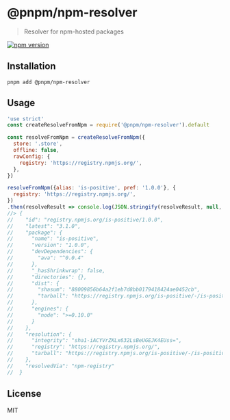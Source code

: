 # @pnpm/npm-resolver

> Resolver for npm-hosted packages

<!--@shields('npm')-->
[![npm version](https://img.shields.io/npm/v/@pnpm/npm-resolver.svg)](https://www.npmjs.com/package/@pnpm/npm-resolver)
<!--/@-->

## Installation

```
pnpm add @pnpm/npm-resolver
```

## Usage

<!--@example('./example.js')-->
```js
'use strict'
const createResolveFromNpm = require('@pnpm/npm-resolver').default

const resolveFromNpm = createResolveFromNpm({
  store: '.store',
  offline: false,
  rawConfig: {
    registry: 'https://registry.npmjs.org/',
  },
})

resolveFromNpm({alias: 'is-positive', pref: '1.0.0'}, {
  registry: 'https://registry.npmjs.org/',
})
.then(resolveResult => console.log(JSON.stringify(resolveResult, null, 2)))
//> {
//    "id": "registry.npmjs.org/is-positive/1.0.0",
//    "latest": "3.1.0",
//    "package": {
//      "name": "is-positive",
//      "version": "1.0.0",
//      "devDependencies": {
//        "ava": "^0.0.4"
//      },
//      "_hasShrinkwrap": false,
//      "directories": {},
//      "dist": {
//        "shasum": "88009856b64a2f1eb7d8bb0179418424ae0452cb",
//        "tarball": "https://registry.npmjs.org/is-positive/-/is-positive-1.0.0.tgz"
//      },
//      "engines": {
//        "node": ">=0.10.0"
//      }
//    },
//    "resolution": {
//      "integrity": "sha1-iACYVrZKLx632LsBeUGEJK4EUss=",
//      "registry": "https://registry.npmjs.org/",
//      "tarball": "https://registry.npmjs.org/is-positive/-/is-positive-1.0.0.tgz"
//    },
//    "resolvedVia": "npm-registry"
//  }
```
<!--/@-->

## License

MIT
